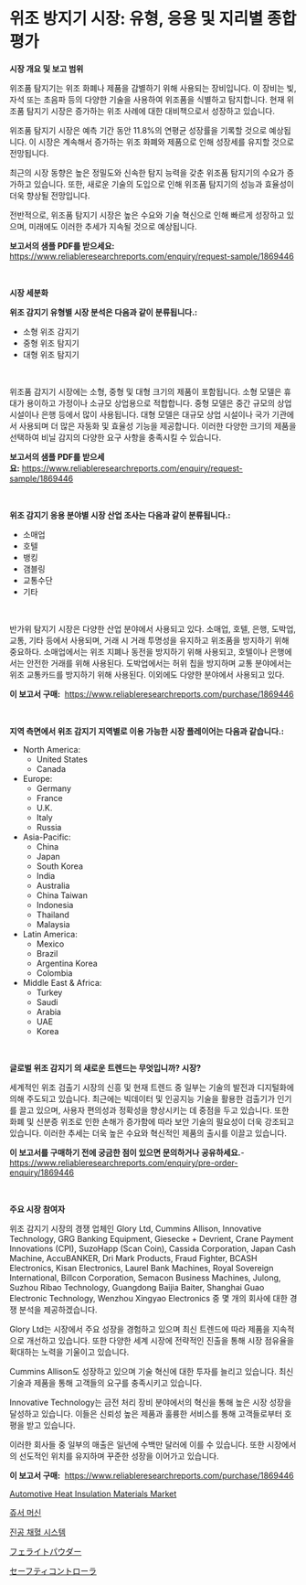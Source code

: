 <p><h1>위조 방지기 시장: 유형, 응용 및 지리별 종합 평가</h1></p><p><strong>시장 개요 및 보고 범위</strong></p>
<p><p>위조품 탐지기는 위조 화폐나 제품을 감별하기 위해 사용되는 장비입니다. 이 장비는 빛, 자석 또는 초음파 등의 다양한 기술을 사용하여 위조품을 식별하고 탐지합니다. 현재 위조품 탐지기 시장은 증가하는 위조 사례에 대한 대비책으로서 성장하고 있습니다. </p><p>위조품 탐지기 시장은 예측 기간 동안 11.8%의 연평균 성장률을 기록할 것으로 예상됩니다. 이 시장은 계속해서 증가하는 위조 화폐와 제품으로 인해 성장세를 유지할 것으로 전망됩니다. </p><p>최근의 시장 동향은 높은 정밀도와 신속한 탐지 능력을 갖춘 위조품 탐지기의 수요가 증가하고 있습니다. 또한, 새로운 기술의 도입으로 인해 위조품 탐지기의 성능과 효율성이 더욱 향상될 전망입니다.</p><p>전반적으로, 위조품 탐지기 시장은 높은 수요와 기술 혁신으로 인해 빠르게 성장하고 있으며, 미래에도 이러한 추세가 지속될 것으로 예상됩니다.</p></p>
<p><strong>보고서의 샘플 PDF를 받으세요:</strong> <a href="https://www.reliableresearchreports.com/enquiry/request-sample/1869446">https://www.reliableresearchreports.com/enquiry/request-sample/1869446</a></p>
<p>&nbsp;</p>
<p><strong>시장 세분화</strong></p>
<p><strong>위조 감지기 유형별 시장 분석은 다음과 같이 분류됩니다.:</strong></p>
<p><ul><li>소형 위조 감지기</li><li>중형 위조 탐지기</li><li>대형 위조 탐지기</li></ul></p>
<p>&nbsp;</p>
<p><p>위조품 감지기 시장에는 소형, 중형 및 대형 크기의 제품이 포함됩니다. 소형 모델은 휴대가 용이하고 가정이나 소규모 상업용으로 적합합니다. 중형 모델은 중간 규모의 상업 시설이나 은행 등에서 많이 사용됩니다. 대형 모델은 대규모 상업 시설이나 국가 기관에서 사용되며 더 많은 자동화 및 효율성 기능을 제공합니다. 이러한 다양한 크기의 제품을 선택하여 비닐 감지의 다양한 요구 사항을 충족시킬 수 있습니다.</p></p>
<p><strong>보고서의 샘플 PDF를 받으세요:</strong>&nbsp;<a href="https://www.reliableresearchreports.com/enquiry/request-sample/1869446">https://www.reliableresearchreports.com/enquiry/request-sample/1869446</a></p>
<p>&nbsp;</p>
<p><strong> 위조 감지기 응용 분야별 시장 산업 조사는 다음과 같이 분류됩니다.:</strong></p>
<p><ul><li>소매업</li><li>호텔</li><li>뱅킹</li><li>갬블링</li><li>교통수단</li><li>기타</li></ul></p>
<p>&nbsp;</p>
<p><p>반가위 탐지기 시장은 다양한 산업 분야에서 사용되고 있다. 소매업, 호텔, 은행, 도박업, 교통, 기타 등에서 사용되며, 거래 시 거래 투명성을 유지하고 위조품을 방지하기 위해 중요하다. 소매업에서는 위조 지폐나 동전을 방지하기 위해 사용되고, 호텔이나 은행에서는 안전한 거래를 위해 사용된다. 도박업에서는 허위 칩을 방지하며 교통 분야에서는 위조 교통카드를 방지하기 위해 사용된다. 이외에도 다양한 분야에서 사용되고 있다.</p></p>
<p><strong>이 보고서 구매:</strong>&nbsp; <a href="https://www.reliableresearchreports.com/purchase/1869446">https://www.reliableresearchreports.com/purchase/1869446</a></p>
<p>&nbsp;</p>
<p><strong>지역 측면에서 위조 감지기 지역별로 이용 가능한 시장 플레이어는 다음과 같습니다.:</strong></p>
<p><ul>
    <li>
        North America:
        <ul>
            <li>United States</li>
            <li>Canada</li>
        </ul>
    </li>
    <li>
        Europe:
        <ul>
            <li>Germany</li>
            <li>France</li>
            <li>U.K.</li>
            <li>Italy</li>
            <li>Russia</li>
        </ul>
    </li>
    <li>
        Asia-Pacific:
        <ul>
            <li>China</li>
            <li>Japan</li>
            <li>South Korea</li>
            <li>India</li>
            <li>Australia</li>
            <li>China Taiwan</li>
            <li>Indonesia</li>
            <li>Thailand</li>
            <li>Malaysia</li>
        </ul>
    </li>
    <li>
        Latin America:
        <ul>
            <li>Mexico</li>
            <li>Brazil</li>
            <li>Argentina Korea</li>
            <li>Colombia</li>
        </ul>
    </li>
    <li>
        Middle East & Africa:
        <ul>
            <li>Turkey</li>
            <li>Saudi</li>
            <li>Arabia</li>
            <li>UAE</li>
            <li>Korea</li>
        </ul>
    </li>
    </ul></p>
<p>&nbsp;</p>
<p><strong>글로벌 위조 감지기 의 새로운 트렌드는 무엇입니까? 시장?</strong></p>
<p><p>세계적인 위조 검출기 시장의 신흥 및 현재 트렌드 중 일부는 기술의 발전과 디지털화에 의해 주도되고 있습니다. 최근에는 빅데이터 및 인공지능 기술을 활용한 검출기가 인기를 끌고 있으며, 사용자 편의성과 정확성을 향상시키는 데 중점을 두고 있습니다. 또한 화폐 및 신분증 위조로 인한 손해가 증가함에 따라 보안 기술의 필요성이 더욱 강조되고 있습니다. 이러한 추세는 더욱 높은 수요와 혁신적인 제품의 출시를 이끌고 있습니다.</p></p>
<p><strong>이 보고서를 구매하기 전에 궁금한 점이 있으면 문의하거나 공유하세요.</strong>- <a href="https://www.reliableresearchreports.com/enquiry/pre-order-enquiry/1869446">https://www.reliableresearchreports.com/enquiry/pre-order-enquiry/1869446</a></p>
<p>&nbsp;</p>
<p><strong>주요 시장 참여자</strong></p>
<p><p>위조 감지기 시장의 경쟁 업체인 Glory Ltd, Cummins Allison, Innovative Technology, GRG Banking Equipment, Giesecke + Devrient, Crane Payment Innovations (CPI), SuzoHapp (Scan Coin), Cassida Corporation, Japan Cash Machine, AccuBANKER, Dri Mark Products, Fraud Fighter, BCASH Electronics, Kisan Electronics, Laurel Bank Machines, Royal Sovereign International, Billcon Corporation, Semacon Business Machines, Julong, Suzhou Ribao Technology, Guangdong Baijia Baiter, Shanghai Guao Electronic Technology, Wenzhou Xingyao Electronics 중 몇 개의 회사에 대한 경쟁 분석을 제공하겠습니다.</p><p>Glory Ltd는 시장에서 주요 성장을 경험하고 있으며 최신 트렌드에 따라 제품을 지속적으로 개선하고 있습니다. 또한 다양한 세계 시장에 전략적인 진출을 통해 시장 점유율을 확대하는 노력을 기울이고 있습니다.</p><p>Cummins Allison도 성장하고 있으며 기술 혁신에 대한 투자를 늘리고 있습니다. 최신 기술과 제품을 통해 고객들의 요구를 충족시키고 있습니다.</p><p>Innovative Technology는 금전 처리 장비 분야에서의 혁신을 통해 높은 시장 성장을 달성하고 있습니다. 이들은 신뢰성 높은 제품과 훌륭한 서비스를 통해 고객들로부터 호평을 받고 있습니다.</p><p>이러한 회사들 중 일부의 매출은 일년에 수백만 달러에 이를 수 있습니다. 또한 시장에서의 선도적인 위치를 유지하며 꾸준한 성장을 이어가고 있습니다.</p></p>
<p><strong>이 보고서 구매:</strong>&nbsp;&nbsp;<a href="https://www.reliableresearchreports.com/purchase/1869446">https://www.reliableresearchreports.com/purchase/1869446</a></p>
<p><p><a href="https://shimmer-gardenia-37a.notion.site/Automotive-Heat-Insulation-Materials-Market-Size-Growth-Outlook-from-2024-to-2031-projecting-at-Ma-15da16bf6bb74c5fa103d967ee638f70">Automotive Heat Insulation Materials Market</a></p><p><a href="https://github.com/vsnao330707/Market-Research-Report-List-1/blob/main/48275743266.md">쥬서 머신</a></p><p><a href="https://medium.com/@stanleylyittle554467/%EC%A7%84%EA%B3%B5%ED%98%88%EC%95%A1%EC%B1%84%EC%B7%A8-%EC%8B%9C%EC%8A%A4%ED%85%9C-%EC%8B%9C%EC%9E%A5-%EC%9C%A0%ED%98%95-%EC%9D%91%EC%9A%A9-%EB%B0%8F-%EC%A7%80%EB%A6%AC%EC%97%90-%EB%8C%80%ED%95%9C-%ED%8F%AC%EA%B4%84%EC%A0%81-%ED%8F%89%EA%B0%80-e407ccef6b89">진공 채혈 시스템</a></p><p><a href="https://github.com/zjkmgcs938405/Market-Research-Report-List-1/blob/main/59308863723.md">フェライトパウダー</a></p><p><a href="https://medium.com/@arimuller2009/%E3%82%BB%E3%83%BC%E3%83%95%E3%83%86%E3%82%A3%E3%82%B3%E3%83%B3%E3%83%88%E3%83%AD%E3%83%BC%E3%83%A9%E5%B8%82%E5%A0%B4-%E7%AB%B6%E4%BA%89%E5%88%86%E6%9E%90-%E5%B8%82%E5%A0%B4%E5%8B%95%E5%90%91%E3%81%8A%E3%82%88%E3%81%B32031%E5%B9%B4%E3%81%BE%E3%81%A7%E3%81%AE%E4%BA%88%E6%B8%AC-900aa7922859">セーフティコントローラ</a></p></p>

